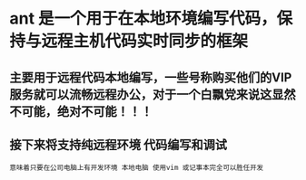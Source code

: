 # ant 是一个用于在本地环境编写代码，保持与远程主机代码实时同步的框架

## 主要用于远程代码本地编写，一些号称购买他们的VIP服务就可以流畅远程办公，对于一个白飘党来说这显然不可能，绝对不可能！！！

## 接下来将支持纯远程环境 代码编写和调试 
    意味着只要在公司电脑上有开发环境 本地电脑 使用vim 或记事本完全可以胜任开发